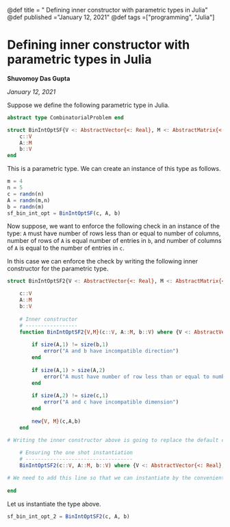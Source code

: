 @def title = " Defining inner constructor with parametric types in Julia"
@def published ="January 12, 2021"
@def tags =["programming", "Julia"]

#  Defining inner constructor with parametric types in Julia
**Shuvomoy Das Gupta**

*January 12, 2021*

Suppose we define the following parametric type in Julia. 

```julia 
abstract type CombinatorialProblem end

struct BinIntOptSF{V <: AbstractVector{<: Real}, M <: AbstractMatrix{<: Real}} <: CombinatorialProblem # means the concrete type BinIntOptSF is a subtype of the abstract type CombinatorialProblem
    c::V
    A::M
    b::V
end
```

This is a parametric type. We can create an instance of this type as follows. 

```julia 
m = 4
n = 5
c = randn(n)
A = randn(m,n)
b = randn(m)
sf_bin_int_opt = BinIntOptSF(c, A, b)
```

Now suppose, we want to enforce the following check in an instance of the type: `A` must have number of rows less than or equal to number of columns, number of rows of `A` is equal number of entries in `b`, and number of columns of `A` is equal to the number of entries in `c`. 

In this case we can enforce the check by writing the following inner constructor for the parametric type. 

```julia 
struct BinIntOptSF2{V <: AbstractVector{<: Real}, M <: AbstractMatrix{<: Real}} <: CombinatorialProblem

    c::V
    A::M
    b::V
    
    # Inner constructor 
    # -----------------
    function BinIntOptSF2{V,M}(c::V, A::M, b::V) where {V <: AbstractVector{<: Real}, M <: AbstractMatrix{<: Real}}
        
        if size(A,1) != size(b,1)
            error("A and b have incompatible direction")
        end
        
        if size(A,1) > size(A,2)
            error("A must have number of row less than or equal to number of columns")
        end
        
        if size(A,2) != size(c,1)
            error("A and c have incompatible dimension")
        end
        
        new{V, M}(c,A,b)
    end

# Writing the inner constructor above is going to replace the default constructor that is automatically defined by Julia. This may cause slight inconvenience, as we have to instantiate by running: bin_opt_instance = BinIntOptSF2{.,.}(...). Fortunately we can avoid this by adding the following line. 
    
    # Ensuring the one shot instantiation
    # -----------------------------------
    BinIntOptSF2(c::V, A::M, b::V) where {V <: AbstractVector{<: Real}, M <: AbstractMatrix{<: Real}} = BinIntOptSF2{V,M}(c,A,b) 

# We need to add this line so that we can instantiate by the convenient: bin_opt_instance = BinIntOptSF2(.). If we do not add this line, but call BinIntOptSF2(.), then we will get an error "No method matching...".
    
end
```

Let us instantiate the type above.

```julia 
sf_bin_int_opt_2 = BinIntOptSF2(c, A, b)
```

